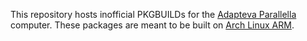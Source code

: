 This repository hosts inofficial PKGBUILDs for the [Adapteva Parallella](http://www.adapteva.com/parallella) computer.
These packages are meant to be built on [Arch Linux ARM](http://archlinuxarm.org).

